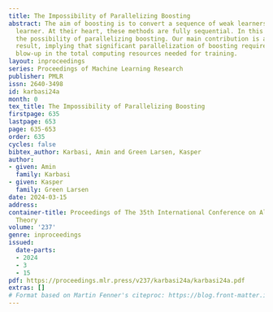 ```yaml
---
title: The Impossibility of Parallelizing Boosting
abstract: The aim of boosting is to convert a sequence of weak learners into a strong
  learner. At their heart, these methods are fully sequential. In this paper, we investigate
  the possibility of parallelizing boosting. Our main contribution is a strong negative
  result, implying that significant parallelization of boosting requires an exponential
  blow-up in the total computing resources needed for training.
layout: inproceedings
series: Proceedings of Machine Learning Research
publisher: PMLR
issn: 2640-3498
id: karbasi24a
month: 0
tex_title: The Impossibility of Parallelizing Boosting
firstpage: 635
lastpage: 653
page: 635-653
order: 635
cycles: false
bibtex_author: Karbasi, Amin and Green Larsen, Kasper
author:
- given: Amin
  family: Karbasi
- given: Kasper
  family: Green Larsen
date: 2024-03-15
address:
container-title: Proceedings of The 35th International Conference on Algorithmic Learning
  Theory
volume: '237'
genre: inproceedings
issued:
  date-parts:
  - 2024
  - 3
  - 15
pdf: https://proceedings.mlr.press/v237/karbasi24a/karbasi24a.pdf
extras: []
# Format based on Martin Fenner's citeproc: https://blog.front-matter.io/posts/citeproc-yaml-for-bibliographies/
---
```

